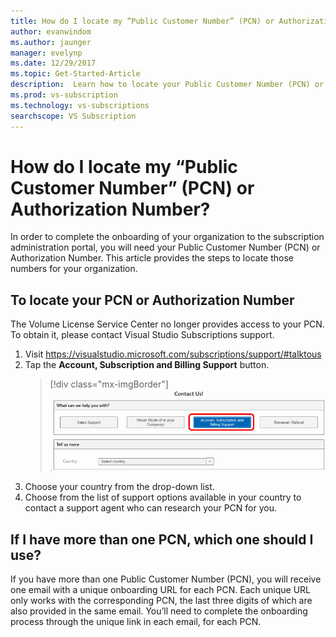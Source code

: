 ```yaml
---
title: How do I locate my “Public Customer Number” (PCN) or Authorization Number? | Microsoft Docs
author: evanwindom
ms.author: jaunger
manager: evelynp
ms.date: 12/29/2017
ms.topic: Get-Started-Article
description:  Learn how to locate your Public Customer Number (PCN) or Authorization Number
ms.prod: vs-subscription
ms.technology: vs-subscriptions
searchscope: VS Subscription
---
```


# How do I locate my “Public Customer Number” (PCN) or Authorization Number?

In order to complete the onboarding of your organization to the subscription administration portal, you will need your Public Customer Number (PCN) or Authorization Number. This article provides the steps to locate those numbers for your organization.  

## To locate your PCN or Authorization Number

The Volume License Service Center no longer provides access to your PCN.  To obtain it, please contact Visual Studio Subscriptions support.
1. Visit https://visualstudio.microsoft.com/subscriptions/support/#talktous
2. Tap the **Account, Subscription and Billing Support** button.
    > [!div class="mx-imgBorder"]
    > ![Choose subscription support](_img/vlsc/vlsc-pcn.png)
3. Choose your country from the drop-down list.
4. Choose from the list of support options available in your country to contact a support agent who can research your PCN for you.  

## If I have more than one PCN, which one should I use?

If you have more than one Public Customer Number (PCN), you will receive one email with a unique onboarding URL for each PCN. Each unique URL only works with the corresponding PCN, the last three digits of which are also provided in the same email. You’ll need to complete the onboarding process through the unique link in each email, for each PCN. 